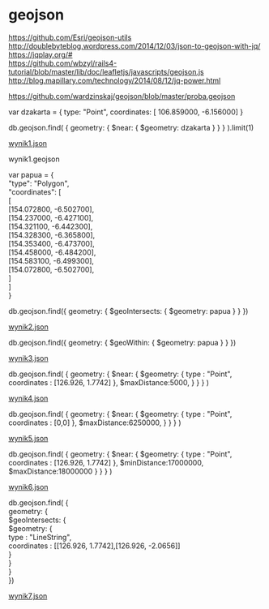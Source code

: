 geojson
=======
https://github.com/Esri/geojson-utils <br>
http://doublebyteblog.wordpress.com/2014/12/03/json-to-geojson-with-jq/ <br>
https://jqplay.org/# <br>
https://github.com/wbzyl/rails4-tutorial/blob/master/lib/doc/leafletjs/javascripts/geojson.js <br>
http://blog.mapillary.com/technology/2014/08/12/jq-power.html

https://github.com/wardzinskaj/geojson/blob/master/proba.geojson


var dzakarta = { type: "Point", coordinates: [ 106.859000, -6.156000] }

db.geojson.find( { geometry: { $near: { $geometry: dzakarta } } } ).limit(1)

[wynik1.json](https://github.com/wardzinskaj/geojson/blob/master/wynik1.json)

wynik1.geojson 

var papua = {
<br>   "type": "Polygon",
<br>   "coordinates": [
<br>     [
<br> [154.072800, -6.502700],
<br> [154.237000, -6.427100],
<br> [154.321100, -6.442300],
<br> [154.328300, -6.365800],
<br> [154.353400, -6.473700],
<br> [154.458000, -6.484200],
<br> [154.583100, -6.499300],
<br> [154.072800, -6.502700],
<br>     ]
<br>   ]
<br> }

db.geojson.find({ geometry: { $geoIntersects: { $geometry: papua } } })

[wynik2.json](https://github.com/wardzinskaj/geojson/blob/master/wynik2.json)

db.geojson.find({ geometry: { $geoWithin: { $geometry: papua } } })

[wynik3.json](https://github.com/wardzinskaj/geojson/blob/master/wynik3.json)

db.geojson.find( {  geometry: {   $near: {    $geometry: {     type : "Point",      coordinates : [126.926, 1.7742]    },    $maxDistance:5000,   }  } } )

[wynik4.json](https://github.com/wardzinskaj/geojson/blob/master/wynik4.json)

db.geojson.find( {  geometry: {   $near: {    $geometry: {     type : "Point",      coordinates : [0,0]    },    $maxDistance:6250000,   }  } } )

[wynik5.json](https://github.com/wardzinskaj/geojson/blob/master/wynik5.json)

db.geojson.find( {  geometry: {   $near: {    $geometry: {     type : "Point",      coordinates : [126.926, 1.7742]    },    $minDistance:17000000, $maxDistance:18000000   }  } } )

[wynik6.json](https://github.com/wardzinskaj/geojson/blob/master/wynik6.json)

db.geojson.find( {
<br>   geometry: {
<br>    $geoIntersects: {
<br>     $geometry: {
<br>      type : "LineString",
<br>       coordinates : [[126.926, 1.7742],[126.926, -2.0656]]
<br>     }
<br>    }
<br>   }
<br>  })

[wynik7.json](https://github.com/wardzinskaj/geojson/blob/master/wynik7.json)





